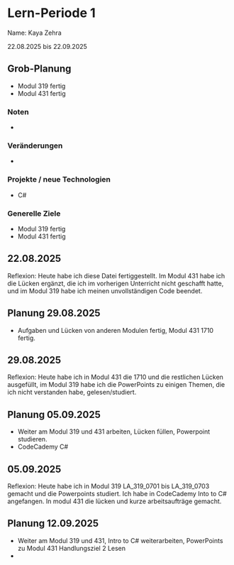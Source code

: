 # Lern-Periode 1
Name: Kaya Zehra
 
22.08.2025 bis 22.09.2025
 
## Grob-Planung
-  Modul 319 fertig
-  Modul 431 fertig
### Noten
-
 
### Veränderungen
-
 
### Projekte / neue Technologien
-  C#
 
### Generelle Ziele
-  Modul 319 fertig
-  Modul 431 fertig
 
## 22.08.2025
Reflexion: Heute habe ich diese Datei fertiggestellt. Im Modul 431 habe ich die Lücken ergänzt, die ich im vorherigen Unterricht nicht geschafft hatte, und im Modul 319 habe ich meinen unvollständigen Code beendet.
 
## Planung 29.08.2025
- Aufgaben und Lücken von anderen Modulen fertig, Modul 431 1710 fertig.
 
## 29.08.2025
Reflexion: Heute habe ich in Modul 431 die 1710 und die restlichen Lücken ausgefüllt, im Modul 319 habe ich die PowerPoints zu einigen Themen, die ich nicht verstanden habe, gelesen/studiert.
 
## Planung 05.09.2025
-  Weiter am Modul 319 und 431 arbeiten, Lücken füllen, Powerpoint studieren.
-  CodeCademy C# 
## 05.09.2025
Reflexion: Heute habe ich in Modul 319 LA_319_0701 bis LA_319_0703 gemacht und die Powerpoints studiert. Ich habe in CodeCademy Into to C# angefangen. In modul 431 die lücken und kurze arbeitsaufträge gemacht. 
## Planung 12.09.2025
- Weiter am Modul 319 und 431, Intro to C# weiterarbeiten, PowerPoints zu Modul 431 Handlungsziel 2 Lesen
- 
